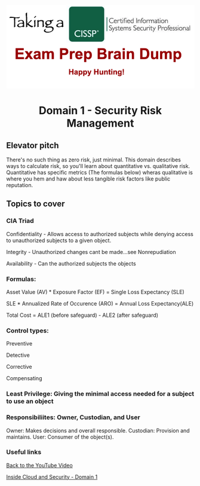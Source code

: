 ![Logo](https://github.com/n1cfury/takinacissp/blob/master/branding.png?raw=true)

# <p align=center>Domain 1 - Security Risk Management</p>

## Elevator pitch
There's no such thing as zero risk, just minimal. This domain describes ways to calculate risk, so you'll learn about quantitative vs. qualitative risk. Quantitative has specific metrics (The formulas below) wheras qualitative is where you hem and haw about less tangible risk factors like public reputation.

## Topics to cover

### CIA Triad
Confidentiality - Allows access to authorized subjects while denying access to unauthorized subjects to a given object.

Integrity - Unauthorized changes cant be made...see Nonrepudiation

Availability - Can the authorized subjects the objects

### Formulas:
Asset Value (AV) * Exposure Factor (EF) = Single Loss Expectancy (SLE)

SLE * Annualized Rate of Occurence (ARO) = Annual Loss Expectancy(ALE)

Total Cost = ALE1 (before safeguard) - ALE2 (after safeguard)

### Control types:
Preventive

Detective

Corrective

Compensating

### Least Privilege: Giving the minimal access needed for a subject to use an object

### Responsibiliites: Owner, Custodian, and User

Owner: Makes decisions and overall responsible.
Custodian: Provision and maintains.
User: Consumer of the object(s).

### Useful links
[Back to the YouTube Video](https://youtu.be/bWQffGAfUBI)

[Inside Cloud and Security - Domain 1](https://www.youtube.com/watch?v=iArcmcGPp7k)
